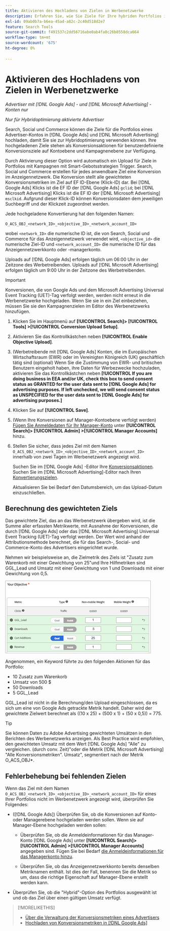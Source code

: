 ```yaml
---
title: Aktivieren des Hochladens von Zielen in Werbenetzwerke
description: Erfahren Sie, wie Sie Ziele für Ihre hybriden Portfolios in [!DNL Google Ads] und [!DNL Microsoft Advertising] hochladen.
exl-id: 09ab0b7a-b6ea-45ad-a82c-2c40d518d2e7
feature: Search Tools
source-git-commit: f491537c2dd56716abe0ab4fa8c26b8558dca664
workflow-type: tm+mt
source-wordcount: '675'
ht-degree: 0%

---
```


# Aktivieren des Hochladens von Zielen in Werbenetzwerke

*Advertiser mit [!DNL Google Ads] - und [!DNL Microsoft Advertising] -Konten nur*

*Nur für Hybridoptimierung aktivierte Advertiser*

Search, Social und Commerce können die Ziele für die Portfolios eines Advertiser-Kontos in [!DNL Google Ads] und [!DNL Microsoft Advertising] hochladen, damit Sie sie zur Hybridoptimierung verwenden können. Ihre hochgeladenen Ziele stehen als Konversionsaktionen für benutzerdefinierte Konversionsziele auf Kontoebene und Kampagnenebene zur Verfügung.

Durch Aktivierung dieser Option wird automatisch ein Upload für Ziele in Portfolios mit Kampagnen mit Smart-Gebotsstrategien Trigger. Search, Social und Commerce erstellen für jedes anwendbare Ziel eine Konversion im Anzeigennetzwerk. Die Konversion stellt alle gewichteten Konversionsmetriken im Ziel auf EF ID-Ebene (Klick-ID) dar. Bei [!DNL Google Ads] Klicks ist die EF ID der [!DNL Google Ads] `gclid`; bei [!DNL Microsoft Advertising] Klicks ist die EF ID der [!DNL Microsoft Advertising] `msclkid`. Aufgrund dieser Klick-ID können Konversionsdaten dem jeweiligen Suchbegriff und der Klickzeit zugeordnet werden.

Jede hochgeladene Konvertierung hat den folgenden Namen:

`O_ACS_OBJ_<network_ID>_<objective_ID>_<network_account_ID>`

wobei `<network_ID>` die numerische ID ist, die von Search, Social und Commerce für das Anzeigennetzwerk verwendet wird, `<objective_id>` die numerische Ziel-ID und `<network_account_ID>` die numerische ID für das Anzeigennetzwerkkonto oder -managerkonto.

Uploads auf [!DNL Google Ads] erfolgen täglich um 06:00 Uhr in der Zeitzone des Werbetreibenden. Uploads auf [!DNL Microsoft Advertising] erfolgen täglich um 9:00 Uhr in der Zeitzone des Werbetreibenden.

>[!IMPORTANT]
>
>Konversionen, die von Google Ads und dem Microsoft Advertising Universal Event Tracking (UET)-Tag verfolgt werden, werden nicht erneut in die Werbenetzwerke hochgeladen. Wenn Sie sie in ein Ziel einbeziehen, müssen Sie sie den Kampagnenzielen im Editor des Werbenetzwerks hinzufügen.

1. Klicken Sie im Hauptmenü auf **[!UICONTROL Search]> [!UICONTROL Tools] >[!UICONTROL Conversion Upload Setup]**.

1. Aktivieren Sie das Kontrollkästchen neben **[!UICONTROL Enable Objective Upload]**.

1. (Werbetreibende mit [!DNL Google Ads] Konten, die im Europäischen Wirtschaftsraum (EWR) oder im Vereinigten Königreich (UK) geschäftlich tätig sind (optional) Wenn Sie die Zustimmung von EWR- und britischen Benutzern eingeholt haben, ihre Daten für Werbezwecke hochzuladen, aktivieren Sie das Kontrollkästchen neben **[!UICONTROL If you are doing business in EEA and/or UK, check this box to send consent status as GRANTED for the user data sent to [!DNL Google Ads] for advertising purposes. If left unchecked, we will send consent status as UNSPECIFIED for the user data sent to [!DNL Google Ads] for advertising purposes.]**

1. Klicken Sie auf **[!UICONTROL Save]**.

1. (Wenn Ihre Konversionen auf Manager-Kontoebene verfolgt werden) [Fügen Sie Anmeldedaten für Ihr Manager-Konto](/help/search-social-commerce/admin/manager-accounts.md) unter **[!UICONTROL Search]> [!UICONTROL Admin] >[!UICONTROL Manager Accounts]** hinzu.

1. Stellen Sie sicher, dass jedes Ziel mit dem Namen `O_ACS_OBJ_<network_ID>_<objective_ID>_<network_account_ID>` innerhalb von zwei Tagen im Werbenetzwerk angezeigt wird.

   Suchen Sie im [!DNL Google Ads] -Editor Ihre [Konversionsaktionen](https://support.google.com/google-ads/answer/11461796). Suchen Sie im [!DNL Microsoft Advertising]-Editor nach Ihren [Konvertierungszielen](https://help.ads.microsoft.com/#apex/ads/en/56709).

   Aktualisieren Sie bei Bedarf den Datumsbereich, um das Upload-Datum einzuschließen.

## Berechnung des gewichteten Ziels

Das gewichtete Ziel, das an das Werbenetzwerk übergeben wird, ist die Summe aller erfassten Metrikwerte, mit Ausnahme der Konversionen, die durch [!DNL Google Ads] oder das [!DNL Microsoft Advertising] Universal Event Tracking (UET)-Tag verfolgt werden. Der Wert wird anhand der Attributionsmethode berechnet, die für das Search-, Social- und Commerce-Konto des Advertisers eingerichtet wurde.

Nehmen wir beispielsweise an, die Zielmetrik des Ziels ist &quot;Zusatz zum Warenkorb mit einer Gewichtung von 25&quot;und Ihre Hilfmetriken sind GGL_Lead und Umsatz mit einer Gewichtung von 1 und Downloads mit einer Gewichtung von 0,5.

![Beispiel eines gewichteten Ziels](/help/search-social-commerce/assets/objective-example.png "Beispiel eines gewichteten Ziels")

Angenommen, ein Keyword führte zu den folgenden Aktionen für das Portfolio:

* 10 Zusatz zum Warenkorb
* Umsatz von 500 $
* 50 Downloads
* 5 GGL_Lead

GGL_Lead ist nicht in die Berechnung/den Upload eingeschlossen, da es sich um eine von Google Ads getrackte Metrik handelt. Daher wird der gewichtete Zielwert berechnet als ((10 x 25) + (500 x 1) + (50 x 0,5)) = 775.

>[!TIP]
>
>Sie können Daten zu Adobe Advertising gewichteten Umsätzen in den Berichten des Werbenetzwerks anzeigen. Als Best Practice wird empfohlen, den gewichteten Umsatz mit dem Wert [!DNL Google Ads] &quot;Alle&quot; zu vergleichen. (durch conv. Zeit)&quot;oder die Metrik [!DNL Microsoft Advertising] &quot;Alle Konversionsmetriken&quot;. Umsatz&quot;, segmentiert nach der Metrik O_ACS_OBJ*.<!--clarify -->

## Fehlerbehebung bei fehlenden Zielen

Wenn das Ziel mit dem Namen `O_ACS_OBJ_<network_ID>_<objective_ID>_<network_account_ID>` für eines Ihrer Portfolios nicht im Werbenetzwerk angezeigt wird, überprüfen Sie Folgendes:

* ([!DNL Google Ads]) Überprüfen Sie, ob die Konversionen auf Konto- oder Managerebene hochgeladen werden sollen. Wenn sie auf Manager-Ebene hochgeladen werden sollen:

   * Überprüfen Sie, ob die Anmeldeinformationen für das Manager-Konto [!DNL Google Ads] unter **[!UICONTROL Search]> [!UICONTROL Admin] >[!UICONTROL Manager Accounts]** angegeben sind. Fügen Sie bei Bedarf [die Anmeldeinformationen für das Managerkonto hinzu](/help/search-social-commerce/admin/manager-accounts.md).

   * Überprüfen Sie, ob das Anzeigennetzwerkkonto bereits denselben Metriknamen enthält. Ist dies der Fall, benennen Sie die Metrik so um, dass die richtige Eigenschaft auf Manager-Ebene erstellt werden kann.

* Überprüfen Sie, ob die &quot;Hybrid&quot;-Option des Portfolios ausgewählt ist und ob das Ziel über einen gültigen Umsatz verfügt.

>[!MORELIKETHIS]
>
>* [Über die Verwaltung der Konversionsmetriken eines Advertisers](/help/search-social-commerce/admin/conversion-metrics/conversion-metric-about.md)
>* [Hochladen von Konversionsmetriken in  [!DNL Google Ads]](conversion-metrics-upload-to-google.md)
